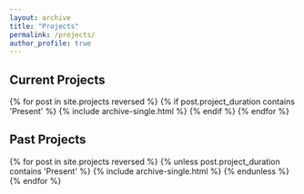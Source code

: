 ```yaml
---
layout: archive
title: "Projects"
permalink: /projects/
author_profile: true
---
```


## Current Projects
{% for post in site.projects reversed %}
  {% if post.project_duration contains 'Present' %}
    {% include archive-single.html %}
  {% endif %}
{% endfor %}

## Past Projects
{% for post in site.projects reversed %}
  {% unless post.project_duration contains 'Present' %}
    {% include archive-single.html %}
  {% endunless %}
{% endfor %}
